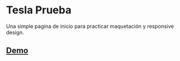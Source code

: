 # Tesla Prueba

Una simple pagina de inicio para practicar maquetación y responsive design.

## [Demo](https://jucegt.github.io/tesla-prueba/index.html)
